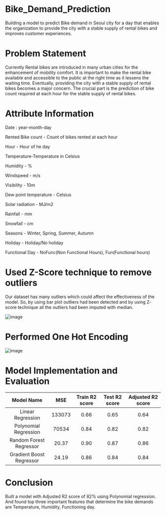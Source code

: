 # Bike_Demand_Prediction

Building a model to predict Bike demand in Seoul city for a day that enables the organization to provide the city with a stable supply of rental bikes and improves customer experiences.

# Problem Statement

Currently Rental bikes are introduced in many urban cities for the enhancement of mobility comfort. It is important to make the rental bike available and accessible to the public at the right time as it lessens the waiting time. Eventually, providing the city with a stable supply of rental bikes becomes a major concern. The crucial part is the prediction of bike count required at each hour for the stable supply of rental bikes.

# Attribute Information

Date : year-month-day

Rented Bike count - Count of bikes rented at each hour

Hour - Hour of he day

Temperature-Temperature in Celsius

Humidity - %

Windspeed - m/s

Visibility - 10m

Dew point temperature - Celsius

Solar radiation - MJ/m2

Rainfall - mm

Snowfall - cm

Seasons - Winter, Spring, Summer, Autumn

Holiday - Holiday/No holiday

Functional Day - NoFunc(Non Functional Hours), Fun(Functional hours)

# Used Z-Score technique to remove outliers

Our dataset has many outliers which could affect the effectiveness of the
model. So, by using bar plot outliers had been detected and by using Z- score
technique all the outliers had been imputed with median.

![image](https://user-images.githubusercontent.com/102578847/202542242-ddc70683-0cfd-4cf4-b0bb-62854908f1d6.png)

# Performed One Hot Encoding
![image](https://user-images.githubusercontent.com/102578847/202543133-238d56d4-4975-44fe-9d4b-fe8b3c364064.png)

# Model Implementation and Evaluation

| Model Name  | MSE  | Train R2 score | Test R2 score | Adjusted R2 score
| :------------: |:---------------:| :-----:| :-----:| :-----:|
|Linear Regression | 133073 | 0.66 | 0.65 | 0.64 |
|Polynomial Regression | 70534 | 0.84 | 0.82 | 0.82
|Random Forest Regressor | 20.37 | 0.90 | 0.87 | 0.86|
|Gradient Boost Regressor | 24.19 | 0.86 | 0.84 | 0.84|

# Conclusion

Built a model with Adjusted R2 score of 82% using Polynomial regression. And found top three important features that determine the bike demands are Temperature, Humidity, Functioning day.

